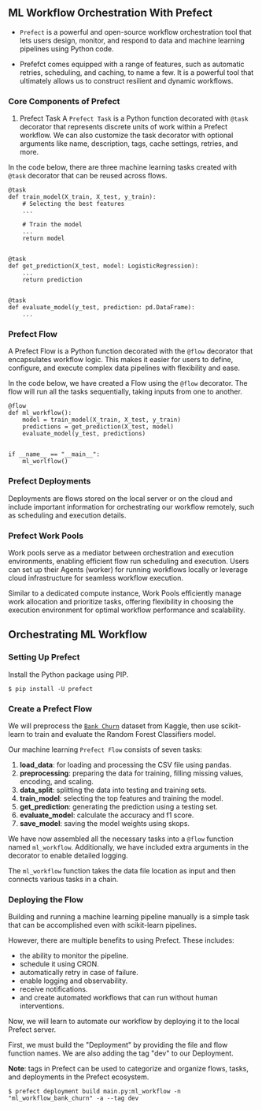 ## ML Workflow Orchestration With Prefect
* `Prefect` is a powerful and open-source workflow orchestration tool that lets users design, monitor, and respond to data and machine learning pipelines using Python code.

* Prefefct comes equipped with a range of features, such as automatic retries, scheduling, and caching, to name a few. It is a powerful tool that ultimately allows us to construct resilient and dynamic workflows.

### Core Components of Prefect

1. Prefect Task
A `Prefect Task` is a Python function decorated with `@task` decorator that represents discrete units of work within a Prefect workflow. We can also customize the task decorator with optional arguments like name, description, tags, cache settings, retries, and more.

In the code below, there are three machine learning tasks created with `@task` decorator that can be reused across flows.

```
@task
def train_model(X_train, X_test, y_train):
    # Selecting the best features
    ...

    # Train the model
    ...
    return model


@task
def get_prediction(X_test, model: LogisticRegression):
    ...
    return prediction


@task
def evaluate_model(y_test, prediction: pd.DataFrame):
    ...
```

### Prefect Flow
A Prefect Flow is a Python function decorated with the `@flow` decorator that encapsulates workflow logic. This makes it easier for users to define, configure, and execute complex data pipelines with flexibility and ease.

In the code below, we have created a Flow using the `@flow` decorator. The flow will run all the tasks sequentially, taking inputs from one to another.

```
@flow
def ml_workflow():
    model = train_model(X_train, X_test, y_train)
    predictions = get_prediction(X_test, model)
    evaluate_model(y_test, predictions)


if __name__ == "__main__":
    ml_worlflow()

```

### Prefect Deployments
Deployments are flows stored on the local server or on the cloud and include important information for orchestrating our workflow remotely, such as scheduling and execution details.

### Prefect Work Pools
Work pools serve as a mediator between orchestration and execution environments, enabling efficient flow run scheduling and execution. Users can set up their Agents (worker) for running workflows locally or leverage cloud infrastructure for seamless workflow execution.

Similar to a dedicated compute instance, Work Pools efficiently manage work allocation and prioritize tasks, offering flexibility in choosing the execution environment for optimal workflow performance and scalability.

## Orchestrating ML Workflow

### Setting Up Prefect
Install the Python package using PIP.
```
$ pip install -U prefect
```

### Create a Prefect Flow
We will preprocess the [`Bank Churn`](https://www.kaggle.com/datasets/rangalamahesh/bank-churn?select=train.csv) dataset from Kaggle, then use scikit-learn to train and evaluate the Random Forest Classifiers model.

Our machine learning `Prefect Flow` consists of seven tasks:

1. **load_data**: for loading and processing the CSV file using pandas.
2. **preprocessing**: preparing the data for training, filling missing values, encoding, and scaling.
3. **data_split**: splitting the data into testing and training sets.
4. **train_model**: selecting the top features and training the model.
5. **get_prediction**: generating the prediction using a testing set.
6. **evaluate_model**: calculate the accuracy and f1 score.
7. **save_model**: saving the model weights using skops.

We have now assembled all the necessary tasks into a `@flow` function named `ml_workflow`. Additionally, we have included extra arguments in the decorator to enable detailed logging.

The `ml_workflow` function takes the data file location as input and then connects various tasks in a chain.


### Deploying the Flow
Building and running a machine learning pipeline manually is a simple task that can be accomplished even with scikit-learn pipelines.

However, there are multiple benefits to using Prefect. These includes:
* the ability to monitor the pipeline.
* schedule it using CRON.
* automatically retry in case of failure.
* enable logging and observability.
* receive notifications.
* and create automated workflows that can run without human interventions.

Now, we will learn to automate our workflow by deploying it to the local Prefect server.

First, we must build the "Deployment" by providing the file and flow function names. We are also adding the tag "dev" to our Deployment.

**Note**: tags in Prefect can be used to categorize and organize flows, tasks, and deployments in the Prefect ecosystem.

```
$ prefect deployment build main.py:ml_workflow -n "ml_workflow_bank_churn" -a --tag dev
```


